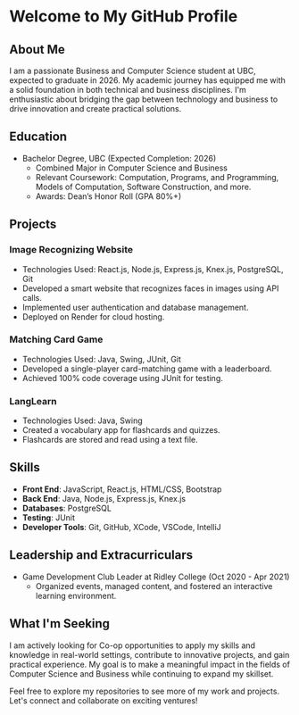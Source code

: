 # Welcome to My GitHub Profile

## About Me
I am a passionate Business and Computer Science student at UBC, expected to graduate in 2026. My academic journey has equipped me with a solid foundation in both technical and business disciplines. I'm enthusiastic about bridging the gap between technology and business to drive innovation and create practical solutions.

## Education
- Bachelor Degree, UBC (Expected Completion: 2026)
  - Combined Major in Computer Science and Business
  - Relevant Coursework: Computation, Programs, and Programming, Models of Computation, Software Construction, and more.
  - Awards: Dean’s Honor Roll (GPA 80%+)

## Projects
### Image Recognizing Website
- Technologies Used: React.js, Node.js, Express.js, Knex.js, PostgreSQL, Git
- Developed a smart website that recognizes faces in images using API calls.
- Implemented user authentication and database management.
- Deployed on Render for cloud hosting.

### Matching Card Game
- Technologies Used: Java, Swing, JUnit, Git
- Developed a single-player card-matching game with a leaderboard.
- Achieved 100% code coverage using JUnit for testing.

### LangLearn
- Technologies Used: Java, Swing
- Created a vocabulary app for flashcards and quizzes.
- Flashcards are stored and read using a text file.

## Skills
- **Front End**: JavaScript, React.js, HTML/CSS, Bootstrap
- **Back End**: Java, Node.js, Express.js, Knex.js
- **Databases**: PostgreSQL
- **Testing**: JUnit
- **Developer Tools**: Git, GitHub, XCode, VSCode, IntelliJ

## Leadership and Extracurriculars
- Game Development Club Leader at Ridley College (Oct 2020 - Apr 2021)
  - Organized events, managed content, and fostered an interactive learning environment.

## What I'm Seeking
I am actively looking for Co-op opportunities to apply my skills and knowledge in real-world settings, contribute to innovative projects, and gain practical experience. My goal is to make a meaningful impact in the fields of Computer Science and Business while continuing to expand my skillset.

Feel free to explore my repositories to see more of my work and projects. Let's connect and collaborate on exciting ventures!


<!--
**DavidZhu1388/DavidZhu1388** is a ✨ _special_ ✨ repository because its `README.md` (this file) appears on your GitHub profile.

Here are some ideas to get you started:

- 🔭 I’m currently working on ...
- 🌱 I’m currently learning ...
- 👯 I’m looking to collaborate on ...
- 🤔 I’m looking for help with ...
- 💬 Ask me about ...
- 📫 How to reach me: ...
- 😄 Pronouns: ...
- ⚡ Fun fact: ...
-->
